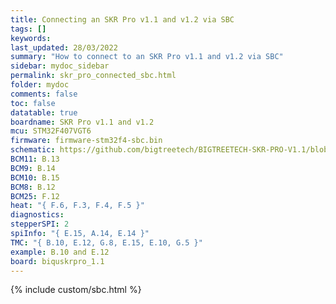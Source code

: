 ```yaml
---
title: Connecting an SKR Pro v1.1 and v1.2 via SBC
tags: []
keywords: 
last_updated: 28/03/2022
summary: "How to connect to an SKR Pro v1.1 and v1.2 via SBC"
sidebar: mydoc_sidebar
permalink: skr_pro_connected_sbc.html
folder: mydoc
comments: false
toc: false
datatable: true
boardname: SKR Pro v1.1 and v1.2
mcu: STM32F407VGT6
firmware: firmware-stm32f4-sbc.bin
schematic: https://github.com/bigtreetech/BIGTREETECH-SKR-PRO-V1.1/blob/master/manual/SKR-PRO-V1.1-Pin.pdf
BCM11: B.13
BCM9: B.14
BCM10: B.15
BCM8: B.12
BCM25: F.12
heat: "{ F.6, F.3, F.4, F.5 }"
diagnostics: 
stepperSPI: 2
spiInfo: "{ E.15, A.14, E.14 }"
TMC: "{ B.10, E.12, G.8, E.15, E.10, G.5 }"
example: B.10 and E.12
board: biquskrpro_1.1
---
```


{% include custom/sbc.html %}